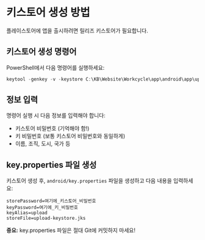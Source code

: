 # 키스토어 생성 방법

플레이스토어에 앱을 출시하려면 릴리즈 키스토어가 필요합니다.

## 키스토어 생성 명령어

PowerShell에서 다음 명령어를 실행하세요:

```powershell
keytool -genkey -v -keystore C:\KB\Website\Workcycle\app\android\app\upload-keystore.jks -storetype JKS -keyalg RSA -keysize 2048 -validity 10000 -alias upload
```

## 정보 입력

명령어 실행 시 다음 정보를 입력해야 합니다:
- 키스토어 비밀번호 (기억해야 함!)
- 키 비밀번호 (보통 키스토어 비밀번호와 동일하게)
- 이름, 조직, 도시, 국가 등

## key.properties 파일 생성

키스토어 생성 후, `android/key.properties` 파일을 생성하고 다음 내용을 입력하세요:

```
storePassword=여기에_키스토어_비밀번호
keyPassword=여기에_키_비밀번호
keyAlias=upload
storeFile=upload-keystore.jks
```

**중요:** key.properties 파일은 절대 Git에 커밋하지 마세요!
